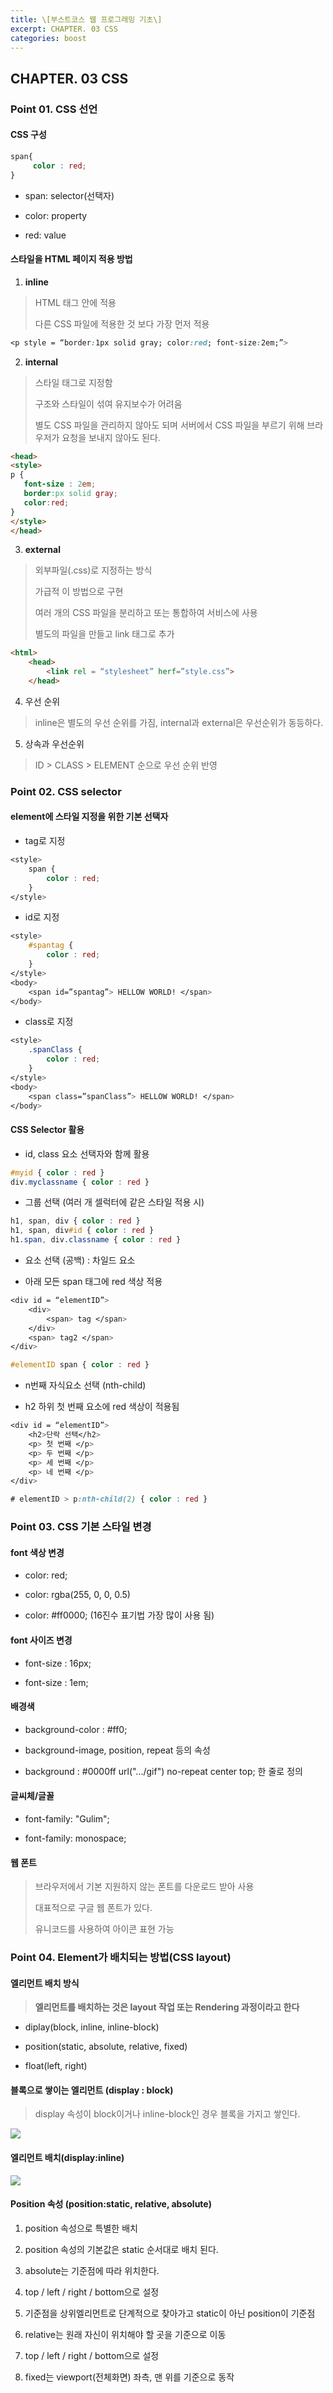 ```yaml
---
title: \[부스트코스 웹 프로그래밍 기초\]
excerpt: CHAPTER. 03 CSS
categories: boost
---
```


CHAPTER. 03 CSS
---------------

### Point 01. CSS 선언

#### CSS 구성
```css
span{
     color : red;
}
```
-   span: selector(선택자)

-   color: property

-   red: value

#### 스타일을 HTML 페이지 적용 방법

1)  **inline**

> HTML 태그 안에 적용
>
> 다른 CSS 파일에 적용한 것 보다 가장 먼저 적용

```css
<p style = “border:1px solid gray; color:red; font-size:2em;”>
```

2)  **internal**

> 스타일 태그로 지정함
>
> 구조와 스타일이 섞여 유지보수가 어려움
>
> 별도 CSS 파일을 관리하지 않아도 되며 서버에서 CSS 파일을 부르기 위해
> 브라우저가 요청을 보내지 않아도 된다.

```html
<head>
<style>
p {
   font-size : 2em;
   border:px solid gray;
   color:red;
}
</style>
</head>
```

3)  **external**

> 외부파일(.css)로 지정하는 방식
>
> 가급적 이 방법으로 구현
>
> 여러 개의 CSS 파일을 분리하고 또는 통합하여 서비스에 사용
>
> 별도의 파일을 만들고 link 태그로 추가

```html
<html>
    <head>
        <link rel = “stylesheet” herf=”style.css”>
    </head>

```

4)  우선 순위

> inline은 별도의 우선 순위를 가짐, internal과 external은 우선순위가
> 동등하다.

5)  상속과 우선순위

> ID \> CLASS \> ELEMENT 순으로 우선 순위 반영

### Point 02. CSS selector

#### element에 스타일 지정을 위한 기본 선택자

-   tag로 지정

```css
<style>
    span {
        color : red;
    }
</style>
```

-   id로 지정

```css
<style>
    #spantag {
        color : red;
    }
</style>
<body>
    <span id=”spantag”> HELLOW WORLD! </span>
</body>
```

-   class로 지정

```css
<style>
    .spanClass {
        color : red;
    }
</style>
<body>
    <span class=”spanClass”> HELLOW WORLD! </span>
</body>
```

#### CSS Selector 활용

-   id, class 요소 선택자와 함께 활용

```css
#myid { color : red }
div.myclassname { color : red }
```

-   그룹 선택 (여러 개 셀럭터에 같은 스타일 적용 시)

```css
h1, span, div { color : red }
h1, span, div#id { color : red }
h1.span, div.classname { color : red }
```

-   요소 선택 (공백) : 차일드 요소

-   아래 모든 span 태그에 red 색상 적용

```css
<div id = “elementID”>
    <div>
        <span> tag </span>
    </div>
    <span> tag2 </span>
</div>
```

```css
#elementID span { color : red }
```

-   n번째 자식요소 선택 (nth-child)

-   h2 하위 첫 번째 요소에 red 색상이 적용됨

```css
<div id = “elementID”>
    <h2>단락 선택</h2>
    <p> 첫 번째 </p>
    <p> 두 번째 </p>
    <p> 세 번째 </p>
    <p> 네 번째 </p>
</div>
```

```css
# elementID > p:nth-child(2) { color : red }
```


### Point 03. CSS 기본 스타일 변경

#### font 색상 변경

-   color: red;

-   color: rgba(255, 0, 0, 0.5)

-   color: \#ff0000; (16진수 표기법 가장 많이 사용 됨)

#### font 사이즈 변경

-   font-size : 16px;

-   font-size : 1em;

#### 배경색

-   background-color : \#ff0;

-   background-image, position, repeat 등의 속성

-   background : \#0000ff url(".../gif") no-repeat center top; 한 줄로
    정의

#### 글씨체/글꼴

-   font-family: "Gulim";

-   font-family: monospace;

#### 웹 폰트

> 브라우저에서 기본 지원하지 않는 폰트를 다운로드 받아 사용
>
> 대표적으로 구글 웹 폰트가 있다.
>
> 유니코드를 사용하여 아이콘 표현 가능

### Point 04. Element가 배치되는 방법(CSS layout)

#### 엘리먼트 배치 방식

> **엘리먼트를 배치하는 것은 layout 작업 또는 Rendering 과정이라고 한다**

-   diplay(block, inline, inline-block)

-   position(static, absolute, relative, fixed)

-   float(left, right)

#### 블록으로 쌓이는 엘리먼트 (display : block)

> display 속성이 block이거나 inline-block인 경우 블록을 가지고 쌓인다.  

![]({{site.url}}/assets/images/boost/image4.png)


#### 엘리먼트 배치(display:inline)

![]({{site.url}}/assets/images/boost/image5.png)


#### Position 속성 (position:static, relative, absolute)

1.  position 속성으로 특별한 배치

2.  position 속성의 기본값은 static 순서대로 배치 된다.

3.  absolute는 기준점에 따라 위치한다.

4.  top / left / right / bottom으로 설정

5.  기준점을 상위엘리먼트로 단계적으로 찾아가고 static이 아닌 position이
    기준점

6.  relative는 원래 자신이 위치해야 할 곳을 기준으로 이동

7.  top / left / right / bottom으로 설정

8.  fixed는 viewport(전체화면) 좌측, 맨 위를 기준으로 동작